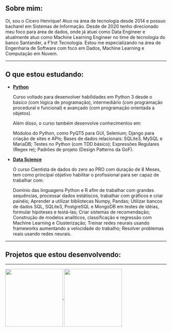 ## **Sobre mim:**

Oi, sou o Cícero Henrique! 
Atuo na área de tecnologia desde 2014 e possuo bacharel em Sistemas de Informação.
Desde de 2020 tenho direcionado meu foco para área de dados, onde já atuei como Data Engineer e atualmente atuo como Machine Learning Engineer no time de tecnologia do banco Santander, a F1rst Tecnologia. 
Estou me especializando na área de Engenharia de Software com foco em Dados, Machine Learning e Computação em Nuvem.

----------

## **O que estou estudando:**

- **[Python](https://github.com/cicerooficial/curso_Python3)**
  
  Curso voltado para desenvolver habilidades em Python 3 desde o básico (com lógica de programação), intermediário (com programação procedural e funcional) e avançado (com programação orientada a objetos). 
  
  Além disso, o curso também desenvolve conhecimentos em: 
  
  Módulos do Python, como PyQT5 para GUI, Selenium; Django para criação de sites e APIs; Bases de dados relacionais: SQLite3, MySQL e MariaDB; Testes no Python (com TDD básico); Expressões Regulares (Regex re); Padrões de projeto (Design Patterns da GoF).

- **[Data Science](https://github.com/cicerooficial/data-science-mentorama)**
  
  O curso Cientista de dados do zero ao PRO com duração de 8 Meses, tem como principal objetivo habilitar o profissional para ser capaz de trabalhar com:
  
  Domínio das linguagens Python e R afim de trabalhar com grandes sequências, processar dados estátiscos, trabalhar com gráficos e criar painéis; Aprender a utilizar bibliotecas Numpy, Pandas; Utilizar bancos de dados SQL, SQLite3, PostgreSQL e MongoDB em testes de idéias, formular hipóteses e testá-las; Criar sistemas de recomendação; Construção de modelos analíticos, classificação e regressão com Machine Learning e Clusterização; Treinar redes neurais usando frameworks aumentando a velocidade do trabalho; Resolver problemas reais usando redes neurais.

----------

## **Projetos que estou desenvolvendo:**


----------

<a href="https://github.com/cicerooficial">
    <img height="180em" align="center" src="https://github-readme-stats.vercel.app/api?username=cicerooficial&count_private=true&show_icons=true&theme=algolia&hide_border=true&include_all_commits=true&layout=compact&)" />
</a>
<a href="https://github.com/cicerooficial">
    <img height="180em" align="center" src="https://github-readme-stats.vercel.app/api/top-langs/?username=cicerooficial&langs_count=8&layout=compact&theme=algolia&hide_border=true&include_all_commits=true&count_private=true&)" />
</a>
